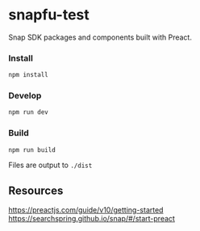 # snapfu-test

Snap SDK packages and components built with Preact.

### Install

```bash
npm install
```

### Develop

```bash
npm run dev
```

### Build

```bash
npm run build
```

Files are output to `./dist`

## Resources

https://preactjs.com/guide/v10/getting-started  
https://searchspring.github.io/snap/#/start-preact
